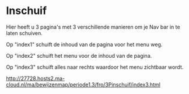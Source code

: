 # Inschuif

Hier heeft u 3 pagina's met 3 verschillende manieren om je Nav bar in te laten schuiven.

Op "index1" schuift de inhoud van de pagina voor het menu weg.

Op "index2" schuift het menu voor de inhoud van de pagina.

Op "index3" schuift alles naar rechts waardoor het menu zichtbaar wordt.


http://27728.hosts2.ma-cloud.nl/ma/bewijzenmap/periode1.3/fro/3Pinschuif/index3.html
